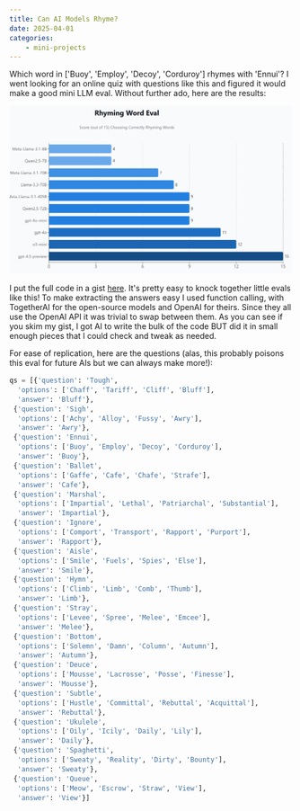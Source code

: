 ```yaml
---
title: Can AI Models Rhyme?
date: 2025-04-01
categories: 
    - mini-projects
---
```


Which word in ['Buoy', 'Employ', 'Decoy', 'Corduroy'] rhymes with 'Ennui'? I went looking for an online quiz with questions like this and figured it would make a good mini LLM eval. Without further ado, here are the results:

![](images/rhyme_eval.png)

I put the full code in a gist [here](https://gist.github.com/johnowhitaker/b1ca1ac7e1814bf84aa52dde6d174277). It's pretty easy to knock together little evals like this! To make extracting the answers easy I used function calling, with TogetherAI for the open-source models and OpenAI for theirs. Since they all use the OpenAI API it was trivial to swap between them. As you can see if you skim my gist, I got AI to write the bulk of the code BUT did it in small enough pieces that I could check and tweak as needed.

For ease of replication, here are the questions (alas, this probably poisons this eval for future AIs but we can always make more!):

```python
qs = [{'question': 'Tough',
  'options': ['Chaff', 'Tariff', 'Cliff', 'Bluff'],
  'answer': 'Bluff'},
 {'question': 'Sigh',
  'options': ['Achy', 'Alloy', 'Fussy', 'Awry'],
  'answer': 'Awry'},
 {'question': 'Ennui',
  'options': ['Buoy', 'Employ', 'Decoy', 'Corduroy'],
  'answer': 'Buoy'},
 {'question': 'Ballet',
  'options': ['Gaffe', 'Cafe', 'Chafe', 'Strafe'],
  'answer': 'Cafe'},
 {'question': 'Marshal',
  'options': ['Impartial', 'Lethal', 'Patriarchal', 'Substantial'],
  'answer': 'Impartial'},
 {'question': 'Ignore',
  'options': ['Comport', 'Transport', 'Rapport', 'Purport'],
  'answer': 'Rapport'},
 {'question': 'Aisle',
  'options': ['Smile', 'Fuels', 'Spies', 'Else'],
  'answer': 'Smile'},
 {'question': 'Hymn',
  'options': ['Climb', 'Limb', 'Comb', 'Thumb'],
  'answer': 'Limb'},
 {'question': 'Stray',
  'options': ['Levee', 'Spree', 'Melee', 'Emcee'],
  'answer': 'Melee'},
 {'question': 'Bottom',
  'options': ['Solemn', 'Damn', 'Column', 'Autumn'],
  'answer': 'Autumn'},
 {'question': 'Deuce',
  'options': ['Mousse', 'Lacrosse', 'Posse', 'Finesse'],
  'answer': 'Mousse'},
 {'question': 'Subtle',
  'options': ['Hustle', 'Committal', 'Rebuttal', 'Acquittal'],
  'answer': 'Rebuttal'},
 {'question': 'Ukulele',
  'options': ['Oily', 'Icily', 'Daily', 'Lily'],
  'answer': 'Daily'},
 {'question': 'Spaghetti',
  'options': ['Sweaty', 'Reality', 'Dirty', 'Bounty'],
  'answer': 'Sweaty'},
 {'question': 'Queue',
  'options': ['Meow', 'Escrow', 'Straw', 'View'],
  'answer': 'View'}]
```
